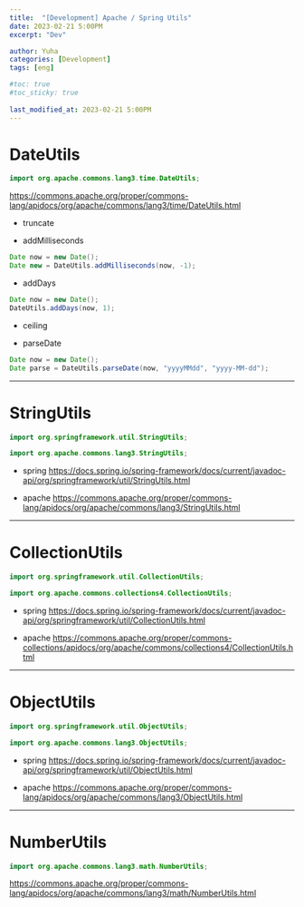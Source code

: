 ```yaml
---
title:  "[Development] Apache / Spring Utils"
date: 2023-02-21 5:00PM
excerpt: "Dev"

author: Yuha
categories: [Development]
tags: [eng]

#toc: true
#toc_sticky: true
 
last_modified_at: 2023-02-21 5:00PM
---
```


# DateUtils

```java
import org.apache.commons.lang3.time.DateUtils; 
```

<https://commons.apache.org/proper/commons-lang/apidocs/org/apache/commons/lang3/time/DateUtils.html>

- truncate

- addMilliseconds
```java
Date now = new Date();
Date new = DateUtils.addMilliseconds(now, -1);
```

- addDays
```java
Date now = new Date();
DateUtils.addDays(now, 1);
```

- ceiling

- parseDate

```java
Date now = new Date();
Date parse = DateUtils.parseDate(now, "yyyyMMdd", "yyyy-MM-dd");
```

---

# StringUtils

```java
import org.springframework.util.StringUtils;

import org.apache.commons.lang3.StringUtils;
```

- spring
<https://docs.spring.io/spring-framework/docs/current/javadoc-api/org/springframework/util/StringUtils.html>

- apache
<https://commons.apache.org/proper/commons-lang/apidocs/org/apache/commons/lang3/StringUtils.html>

---

# CollectionUtils
```java
import org.springframework.util.CollectionUtils;

import org.apache.commons.collections4.CollectionUtils;
```

- spring
<https://docs.spring.io/spring-framework/docs/current/javadoc-api/org/springframework/util/CollectionUtils.html>

- apache
<https://commons.apache.org/proper/commons-collections/apidocs/org/apache/commons/collections4/CollectionUtils.html>


---

# ObjectUtils

```java
import org.springframework.util.ObjectUtils;

import org.apache.commons.lang3.ObjectUtils;
```

- spring
<https://docs.spring.io/spring-framework/docs/current/javadoc-api/org/springframework/util/ObjectUtils.html>

- apache
<https://commons.apache.org/proper/commons-lang/apidocs/org/apache/commons/lang3/ObjectUtils.html>

---

# NumberUtils

```java
import org.apache.commons.lang3.math.NumberUtils;
```

<https://commons.apache.org/proper/commons-lang/apidocs/org/apache/commons/lang3/math/NumberUtils.html>

